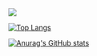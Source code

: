 <img src="https://img.shields.io/badge/Swift-F05138?style=flat-square&logo=swift&logoColor=white"/>

[![Top Langs](https://github-readme-stats.vercel.app/api/top-langs/?username=qudgus1984)](https://github.com/qudgus1984/github-readme-stats)

[![Anurag's GitHub stats](https://github-readme-stats.vercel.app/api?username=깃허브아이디)](https://github.com/깃허브아이디/github-readme-stats)
